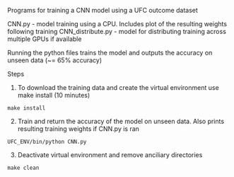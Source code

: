 Programs for training a CNN model using a UFC outcome dataset

CNN.py - model training using a CPU. Includes plot of the resulting weights following training
CNN_distribute.py - model for distributing training across multiple GPUs if available

Running the python files trains the model and outputs the accuracy on unseen data (~= 65% accuracy)

Steps

1. To download the training data and create the virtual environment use make install (10 minutes)
```
make install
```
2. Train and return the accuracy of the model on unseen data. Also prints resulting training weights if CNN.py is ran
```
UFC_ENV/bin/python CNN.py
```
3. Deactivate virtual environment and remove anciliary directories
```
make clean
```



